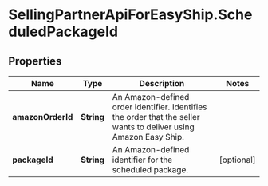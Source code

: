 # SellingPartnerApiForEasyShip.ScheduledPackageId

## Properties

Name | Type | Description | Notes
------------ | ------------- | ------------- | -------------
**amazonOrderId** | **String** | An Amazon-defined order identifier. Identifies the order that the seller wants to deliver using Amazon Easy Ship. | 
**packageId** | **String** | An Amazon-defined identifier for the scheduled package. | [optional] 


